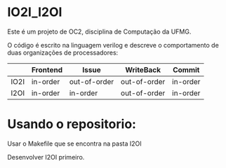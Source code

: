 # IO2I_I2OI

Este é um projeto de OC2, disciplina de Computação da UFMG. 

O código é escrito na linguagem verilog e descreve o comportamento de duas organizações de processadores:

|  | Frontend|Issue|WriteBack|Commit
| ------| ------ | ------ |------| ------ |
|IO2I|in-order|out-of-order|out-of-order|in-order
|I2OI|in-order|in-order|out-of-order|in-order

# Usando o repositorio:

Usar o Makefile que se encontra na pasta I2OI 

Desenvolver I2OI primeiro.
